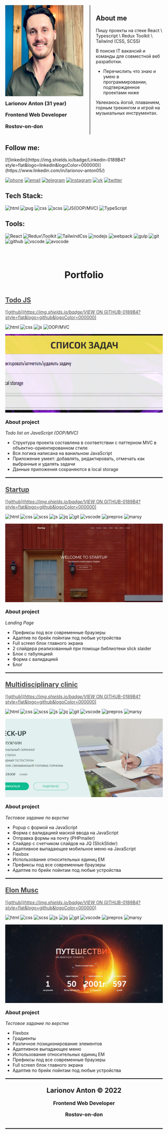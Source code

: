 <style type="text/css">
	
/* Измененные стили темы */

	header {
		background: #051F32 !important;
	}

	h3 {
		margin-top: 10px !important; 
	}

	a {
		color: #474747;
		transition: all 0.5s ease 0s;
	}

	a:hover {
		text-decoration: none;
		color: #0D70A3;
	}

	a:visited {
	text-decoration: none;
	}

	a:focus,
	a:active {
	outline: none;
	}

	aside#sidebar {
		display:none !important;
	}

	#main-content {
    float: none;
    width: 100% !important;
	}

	#main-content h1:before, #main-content h2:before, #main-content h3:before, #main-content h4:before {
		padding-right: 0;
    	margin-left: 0;
    	content: none;
	}

/* Собственные стили */

	.about__row {
		display:flex;
		margin: 0 0 20px 0;
	}

	.about__myphoto {
		flex: 0 0 250px;
	}
	
	.about__img {
    		width: 250px;
    		height: 290px;
	}
	
	.about__description {
		position: relative;
		padding: 0px 0px 0px 40px; 
		font-size: 14px;
	}
	.about__description:before {
		position: absolute;
		top: 0;
		left: 20px;
		content:'';
		width: 2px;
		height: 100%;
		background-color: #666;
	}

	.startup__title {
		text-align:center;
		font-size: 30px !important;
		margin: 80px 0 50px 0 !important;
	}

	.startup__row {
		position: relative;
		display:flex;
		flex-direction:column;
		margin: 0px 0px 20px 0px;
	}

	.startup__row::after {
		content: '';
		position: absolute;
		bottom: -5px;
		left: 0px;
		width: 100%;
		height: 2px;
		background-color: #000;
	}

	.startup__img {
		position:relative;
		flex: 0 0 250px;
		width: 100%;
		margin: 0 0 10px 0;
	}

	.startup__img>img {
		position: absolute;
    	width: 100%;
    	height: 100%;
    	top: 0;
    	left: 0;
    	-o-object-fit: cover;
    	object-fit: cover;
	}

	span {
		font-style:italic;
	}

	footer {
		position: relative;
		text-align: center;
		padding: 0px 0px 20px !important;
		margin: 0px !important;
	}

	footer::after {
		content: '';
		position: absolute;
		bottom: 0px;
		left: 0px;
		width: 100%;
		height: 2px;
		background-color: #000;
	}

/* Медиа запросы */

	@media (max-width:768px) {
		.about__row {
			flex-direction:column;
		}
		.about__myphoto {
			margin: 0px 0px 20px 0px; 
			text-align: center;
		}
	
		.about__description {
			padding: 0px 0px 0px 20px; 
		}
		
		.about__description:before {
			left: 10px;
		}
	
		.startup__title {
			margin: 50px 0 50px 0;
		}
	}

</style>

<!-- Блок краткой информации обо мне -->

<div class="about__row">
	<div class="about__myphoto">
		<img class="about__img" src="img/myphoto.jpg"/>
		<h3> Larionov Anton (31 year) </h3>
		<h3> Frontend Web Developer </h3>
		<h3> Rostov-on-don </h3>
	</div>
	<div class="about__description">
		<h2> About me </h2>
		<p> Пишу проекты на стеке React \ Typescript \ Redux Toolkit \ Tailwind (CSS, SCSS) </p>
		<p> В поиске IT вакансий и команды для совместной веб разработки. </p>
			<ul>
			<li> Перечислить что знаю и умею в программировании, подтвержденное проектами ниже </li> 
			</ul>
		<p> Увлекаюсь йогой, плаванием, горным трекингом и игрой на музыкальных инструментах. </p>
	</div>
</div>

<!-- Блок контактов -->

<h2>Follow me:</h2>
[![linkedin](https://img.shields.io/badge/Linkedin-0189B4?style=flat&logo=linkedin&logoColor=000000)](https://www.linkedin.com/in/larionov-anton05/)


[![phone](https://img.shields.io/badge/PHONE_+7_(988)_570_72_57-0189B4?style=flat&logo=apple&logoColor=D9D9D9)](tel:+79885707257)
[![email](https://img.shields.io/badge/EMAIL_larionovanton05@gmail.com-0189B4?style=flat&logo=gmail&logoColor=F44336)](mailto:larionovanton05@gmail.com)
[![telegram](https://img.shields.io/badge/TELEGRAM-0189B4?style=flat&logo=telegram&logoColor=1D97C9)](https://t.me/AntonLarionov1)
[![instagram](https://img.shields.io/badge/INSTARAM-0189B4?style=flat&logo=instagram&logoColor=B83092)](https://www.instagram.com/seignior.anlarion/)
[![vk](https://img.shields.io/badge/VKONTAKTE-0189B4?style=flat&logo=vk&logoColor=5181B8)](https://vk.com/larionov66)
[![twitter](https://img.shields.io/badge/TWITTER-0189B4?style=flat&logo=twitter&logoColor=209BF3)](https://twitter.com/larionov_anton1)

<!-- Блок стека технологий -->

<h2>Tech Stack:</h2>

![html](https://img.shields.io/badge/HTML5-7A8573?style=flat&logo=html5&logoColor=E34F26)
![pug](https://img.shields.io/badge/PUG-7A8573?style=flat&logo=pug&logoColor=A86454)
![css](https://img.shields.io/badge/CSS3-7A8573?style=flat&logo=css3&logoColor=117B11)
![scss](https://img.shields.io/badge/SCSS-7A8573?style=flat&logo=sass&logoColor=D05385)
![JS(OOP/MVC)](https://img.shields.io/badge/JS_(OOP/MVC)-7A8573?style=flat&logo=javascript&logoColor=F7E01D)
![TypeScript](https://img.shields.io/badge/TYPE_SCRIPT-7A8573?style=flat&logo=typescript&logoColor=3179C7)

<h2>Tools:</h2>

![React](https://img.shields.io/badge/REACT-7A8573?style=flat&logo=react&logoColor=5BDFF9)
![Redux\Toolkit](https://img.shields.io/badge/REDUX_TOOLKIT-7A8573?style=flat&logo=redux&logoColor=764ABC)
![TailwindCss](https://img.shields.io/badge/TAILWIND_CSS-7A8573?style=flat&logo=tailwindcss&logoColor=38BDF8)
![nodejs](https://img.shields.io/badge/NODE.JS-7A8573?style=flat&logo=node.js&logoColor=7BB065)
![webpack](https://img.shields.io/badge/WEBPACK-7A8573?style=flat&logo=webpack&logoColor=1B77C3)
![gulp](https://img.shields.io/badge/GULP-7A8573?style=flat&logo=gulp&logoColor=E84C51)
![git](https://img.shields.io/badge/GIT-7A8573?style=flat&logo=git&logoColor=DF4C37)
![github](https://img.shields.io/badge/GITHUB-7A8573?style=flat&logo=github&logoColor=000000)
![vscode](https://img.shields.io/badge/VSCODE-7A8573?style=flat&logo=Visualstudio&logoColor=0278CB)
![avocode](https://img.shields.io/badge/AVOCODE-7A8573?style=flat&logo=adobephotoshop&logoColor=00BD87)


<!-- Блок проекта - Todo JS -->

<h1 class="startup__title">Portfolio</h1>
<h2><a href="https://larionov-anton.github.io/todo_js/public/">Todo JS</a></h2>

[![github](https://img.shields.io/badge/VIEW ON GITHUB-0189B4?style=flat&logo=github&logoColor=000000)](https://github.com/Larionov-Anton/todo_js)

![html](https://img.shields.io/badge/HTML5-BE61FB?style=plastic&logo=html5&logoColor=E34F26)
![css](https://img.shields.io/badge/CSS3-BE61FB?style=plastic&logo=css3&logoColor=117B11)
![js](https://img.shields.io/badge/JAVASCRIPT-BE61FB?style=plastic&logo=javascript&logoColor=F7E01D)
![OOP/MVC](https://img.shields.io/badge/OOP_MVC-BE61FB?style=plastic&logo=javascript&logoColor=F7E01D)


<div class="startup__row">
	<a href="https://larionov-anton.github.io/todo_js/public/" class="startup__img"><img src="img/Todo_JS.png"/></a>
	<div class="startup__description">
		<h3>About project</h3>
		<p><span>Todo list on JavaScript (OOP/MVC)</span></p>
		<ul>
			<li>Структура проекта составлена в соответствии с паттерном MVC в объектно-ориентированном стиле</li>
			<li>Вся логика написана на ванильном JavaScript</li>
			<li>Приложение умеет: добавлять, редактировать, отмечать как выбранные и удалять задачи</li>
			<li>Данные приложения сохраняются в local storage</li>
			</ul>
		</div>
	</div>


<!-- Блок проекта - Landig page startup -->

<h2><a href="https://larionov-anton.github.io/startup/">Startup</a></h2>

[![github](https://img.shields.io/badge/VIEW ON GITHUB-0189B4?style=flat&logo=github&logoColor=000000)](https://github.com/Larionov-Anton/startup)

![html](https://img.shields.io/badge/HTML5-701E16?style=plastic&logo=html5&logoColor=E34F26)
![css](https://img.shields.io/badge/CSS3-701E16?style=plastic&logo=css3&logoColor=117B11)
![scss](https://img.shields.io/badge/SCSS-701E16?style=plastic&logo=sass&logoColor=D05385)
![js](https://img.shields.io/badge/JAVASCRIPT-701E16?style=plastic&logo=javascript&logoColor=F7E01D)
![jq](https://img.shields.io/badge/JQUERY-701E16?style=plastic&logo=jquery&logoColor=193657)
![git](https://img.shields.io/badge/GIT-701E16?style=plastic&logo=git&logoColor=DF4C37)
![vscode](https://img.shields.io/badge/VSCODE-701E16?style=plastic&logo=Visualstudio&logoColor=0278CB)
![prepros](https://img.shields.io/badge/PREPROS-701E16?style=plastic&logo=webpack&logoColor=20C4E1)
![marsy](https://img.shields.io/badge/MARSY-701E16?style=plastic&logo=adobephotoshop&logoColor=FCEC7D)

<div class="startup__row">
	<a href="https://larionov-anton.github.io/startup/" class="startup__img"><img src="img/startup.jpg"/></a>
	<div class="startup__description">
		<h3>About project</h3>
		<p><span>Landing Page</span></p>
		<ul>
			<li>Префиксы под все современные браузеры</li>
			<li>Адаптив по брейк пойнтам под любые устройства </li>
			<li>Full screen блок главного экрана</li>
			<li>2 слайдера реализованный при помощи библиотеки slick slaider</li>
			<li>Блок с табуляцией</li>
			<li>Форма с валидацией</li>
			<li>Блог</li>
			</ul>
		</div>
	</div>


<!-- Блок проекта - Тестовое задание по верстке Rocket_Business -->

<h2><a href="https://larionov-anton.github.io/test_Rocket_Business/">Multidisciplinary clinic</a></h2>

[![github](https://img.shields.io/badge/VIEW ON GITHUB-0189B4?style=flat&logo=github&logoColor=000000)](https://github.com/Larionov-Anton/test_Rocket_Business)

![html](https://img.shields.io/badge/HTML5-1FA181?style=plastic&logo=html5&logoColor=E34F26)
![css](https://img.shields.io/badge/CSS3-1FA181?style=plastic&logo=css3&logoColor=117B11)
![scss](https://img.shields.io/badge/SCSS-1FA181?style=plastic&logo=sass&logoColor=D05385)
![js](https://img.shields.io/badge/JAVASCRIPT-1FA181?style=plastic&logo=javascript&logoColor=F7E01D)
![jq](https://img.shields.io/badge/JQUERY-1FA181?style=plastic&logo=jquery&logoColor=193657)
![git](https://img.shields.io/badge/GIT-1FA181?style=plastic&logo=git&logoColor=DF4C37)
![vscode](https://img.shields.io/badge/VSCODE-1FA181?style=plastic&logo=Visualstudio&logoColor=0278CB)
![prepros](https://img.shields.io/badge/PREPROS-1FA181?style=plastic&logo=webpack&logoColor=20C4E1)
![marsy](https://img.shields.io/badge/MARSY-1FA181?style=plastic&logo=adobephotoshop&logoColor=FCEC7D)

<div class="startup__row">
	<a href="https://larionov-anton.github.io/test_Rocket_Business/" class="startup__img"><img src="img/Rocket.png"/></a>
	<div class="startup__description">
		<h3>About project</h3>
		<p><span>Тестовое задание по верстке</span></p>
		<ul>
			<li>Popup c формой на JavaScript</li>
			<li>Форма с валидацией маской ввода на JavaScript</li>
			<li>Отправка формы на почту (PHPmailer)</li>
			<li>Слайдер с счетчиком слайдов на JQ (SlickSlider)</li>
			<li>Адаптивное выпадающее мобильное меню на JavaScript</li>
			<li>Flexbox</li>
			<li>Использование относительных единиц EM</li>
			<li>Префиксы под все современные браузеры</li>
			<li>Адаптив по брейк пойнтам под любые устройства </li>
			</ul>
		</div>
	</div>



<!-- Блок проекта - Тестовое задание по верстке Elon Musc -->

<h2><a href="https://larionov-anton.github.io/Elon_Musc/">Elon Musc</a></h2>

[![github](https://img.shields.io/badge/VIEW ON GITHUB-0189B4?style=flat&logo=github&logoColor=000000)](https://github.com/Larionov-Anton/Elon_Musc)

![html](https://img.shields.io/badge/HTML5-0c161e?style=plastic&logo=html5&logoColor=E34F26)
![css](https://img.shields.io/badge/CSS3-0c161e?style=plastic&logo=css3&logoColor=117B11)
![scss](https://img.shields.io/badge/SCSS-0c161e?style=plastic&logo=sass&logoColor=D05385)
![js](https://img.shields.io/badge/JAVASCRIPT-0c161e?style=plastic&logo=javascript&logoColor=F7E01D)
![jq](https://img.shields.io/badge/JQUERY-0c161e?style=plastic&logo=jquery&logoColor=193657)
![git](https://img.shields.io/badge/GIT-0c161e?style=plastic&logo=git&logoColor=DF4C37)
![vscode](https://img.shields.io/badge/VSCODE-0c161e?style=plastic&logo=Visualstudio&logoColor=0278CB)
![prepros](https://img.shields.io/badge/PREPROS-0c161e?style=plastic&logo=webpack&logoColor=20C4E1)
![marsy](https://img.shields.io/badge/MARSY-0c161e?style=plastic&logo=adobephotoshop&logoColor=FCEC7D)

<div class="startup__row">
	<a href="https://larionov-anton.github.io/Elon_Musc/" class="startup__img"><img src="img/Elon_Musc.jpg"/></a>
	<div class="startup__description">
		<h3>About project</h3>
		<p><span>Тестовое задание по верстке</span></p>
		<ul>
			<li>Flexbox</li>
			<li>Градиенты</li>
			<li>Различное позиционирование элементов</li>
			<li>Адаптивное выпадающее меню</li>
			<li>Использование относительных единиц EM</li>
			<li>Префиксы под все современные браузеры</li>
			<li>Full screen блок главного экрана</li>
			<li>Адаптив по брейк пойнтам под любые устройства </li>
			</ul>
		</div>
	</div>

<!-- Подвал сайта -->

<footer>
	<h2>Larionov Anton © 2022</h2>
	<h3>Frontend Web Developer</h3>
	<h3>Rostov-on-don</h3>
</footer>


